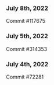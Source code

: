 ### July 8th, 2022

Commit #117675

### July 5th, 2022

Commit #314353


### July 4th, 2022

Commit #72281

